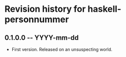 # Revision history for haskell-personnummer

## 0.1.0.0 -- YYYY-mm-dd

* First version. Released on an unsuspecting world.
